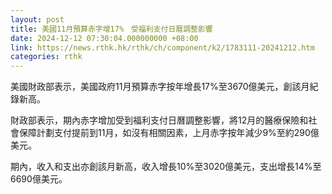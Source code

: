 ```yaml
---
layout: post
title: 美國11月預算赤字增17%　受福利支付日曆調整影響
date: 2024-12-12 07:30:04.000000000 +08:00
link: https://news.rthk.hk/rthk/ch/component/k2/1783111-20241212.htm
categories: rthk
---
```


美國財政部表示，美國政府11月預算赤字按年增長17%至3670億美元，創該月紀錄新高。

財政部表示，期內赤字增加受到福利支付日曆調整影響，將12月的醫療保險和社會保障計劃支付提前到11月，如沒有相關因素，上月赤字按年減少9%至約290億美元。

期內，收入和支出亦創該月新高，收入增長10%至3020億美元，支出增長14%至6690億美元。

